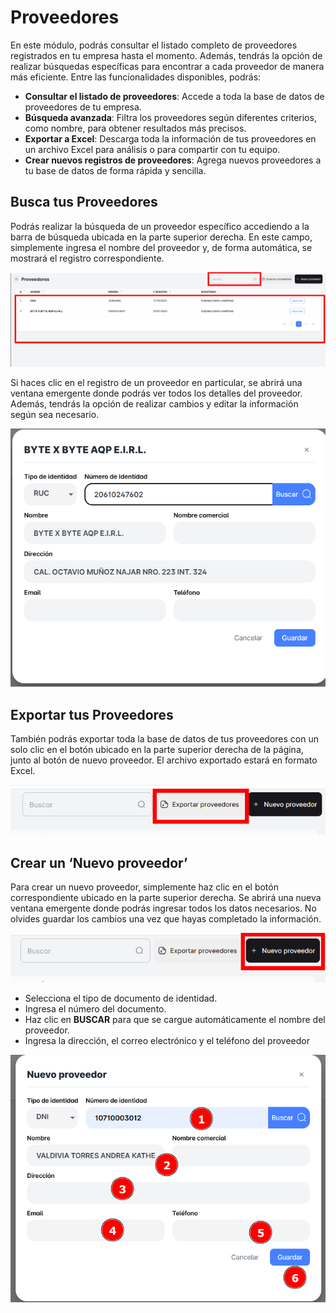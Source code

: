 # Proveedores

En este módulo, podrás consultar el listado completo de proveedores registrados en tu empresa hasta el momento. Además, tendrás la opción de realizar búsquedas específicas para encontrar a cada proveedor de manera más eficiente. Entre las funcionalidades disponibles, podrás:

- **Consultar el listado de proveedores**: Accede a toda la base de datos de proveedores de tu empresa.
- **Búsqueda avanzada**: Filtra los proveedores según diferentes criterios, como nombre, para obtener resultados más precisos.
- **Exportar a Excel**: Descarga toda la información de tus proveedores en un archivo Excel para análisis o para compartir con tu equipo.
- **Crear nuevos registros de proveedores**: Agrega nuevos proveedores a tu base de datos de forma rápida y sencilla.

## Busca tus Proveedores

Podrás realizar la búsqueda de un proveedor específico accediendo a la barra de búsqueda ubicada en la parte superior derecha. En este campo, simplemente ingresa el nombre del proveedor y, de forma automática, se mostrará el registro correspondiente.

![prov1](./img7/prov1.png)

Si haces clic en el registro de un proveedor en particular, se abrirá una ventana emergente donde podrás ver todos los detalles del proveedor. Además, tendrás la opción de realizar cambios y editar la información según sea necesario.

![prov2](./img7/prov2.png)

## Exportar tus Proveedores

También podrás exportar toda la base de datos de tus proveedores con un solo clic en el botón ubicado en la parte superior derecha de la página, junto al botón de nuevo proveedor. El archivo exportado estará en formato Excel.

![prov3](./img7/prov3.png)

## Crear un ‘Nuevo proveedor’

Para crear un nuevo proveedor, simplemente haz clic en el botón correspondiente ubicado en la parte superior derecha. Se abrirá una nueva ventana emergente donde podrás ingresar todos los datos necesarios. No olvides guardar los cambios una vez que hayas completado la información.

![prov4](./img7/prov4.png)

- Selecciona el tipo de documento de identidad.
- Ingresa el número del documento.
- Haz clic en **BUSCAR** para que se cargue automáticamente el nombre del proveedor.
- Ingresa la dirección, el correo electrónico y el teléfono del proveedor

![prov5](./img7/prov5.png)
